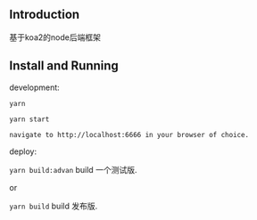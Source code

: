 ## Introduction 
基于koa2的node后端框架

## Install and Running

development:

`yarn`

`yarn start`

`navigate to http://localhost:6666 in your browser of choice.`

deploy:

`yarn build:advan` build 一个测试版.

or

`yarn build` build 发布版.
